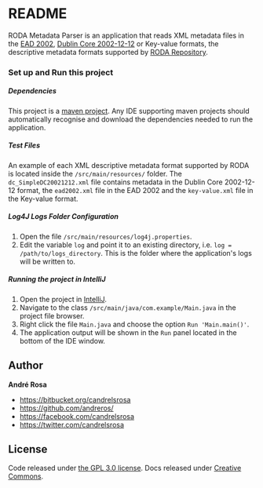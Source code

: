 # README #

RODA Metadata Parser is an application that reads XML metadata files in the [EAD 2002](https://www.loc.gov/ead/eadschema.html), 
[Dublin Core 2002-12-12](http://dublincore.org/schemas/xmls/) or Key-value formats, the descriptive metadata formats 
supported by [RODA Repository](https://demo.roda-community.org/).

### Set up and Run this project ###

##### Dependencies #####

This project is a [maven project](https://maven.apache.org/guides/getting-started/maven-in-five-minutes.html). 
Any IDE supporting maven projects should automatically recognise and download the dependencies needed to run the 
application.


##### Test Files #####

An example of each XML descriptive metadata format supported by RODA is located inside the ```/src/main/resources/``` 
folder. The ```dc_SimpleDC20021212.xml``` file contains metadata in the Dublin Core 2002-12-12 format, the 
```ead2002.xml``` file in the EAD 2002 and the ```key-value.xml``` file in the Key-value format.


##### Log4J Logs Folder Configuration #####

1. Open the file ```/src/main/resources/log4j.properties```.
2. Edit the variable ```log``` and point it to an existing directory, i.e. ```log = /path/to/logs_directory```. 
This is the folder where the application's logs will be written to.


##### Running the project in IntelliJ #####

1. Open the project in [IntelliJ](https://www.jetbrains.com/idea/).
2. Navigate to the class ```/src/main/java/com.example/Main.java``` in the project file browser.
3. Right click the file ```Main.java``` and choose the option ```Run 'Main.main()'```.
4. The application output will be shown in the ```Run``` panel located in the bottom of the IDE window.


## Author

**André Rosa**

* <https://bitbucket.org/candrelsrosa>
* <https://github.com/andreros/>
* <https://facebook.com/candrelsrosa>
* <https://twitter.com/candrelsrosa>


## License

Code released under [the GPL 3.0 license](https://opensource.org/licenses/GPL-3.0). Docs released under 
[Creative Commons](https://creativecommons.org/licenses/by/4.0/legalcode).